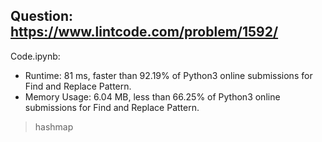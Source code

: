 ## Question: https://www.lintcode.com/problem/1592/

Code.ipynb:
* Runtime: 81 ms, faster than 92.19% of Python3 online submissions for Find and Replace Pattern.
* Memory Usage: 6.04 MB, less than 66.25% of Python3 online submissions for Find and Replace Pattern.
> hashmap

